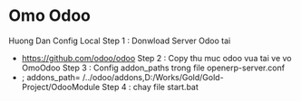 Omo Odoo
=========
Huong Dan Config Local
Step 1 : Donwload Server Odoo tai
 + https://github.com/odoo/odoo
Step 2 : Copy thu muc odoo vua tai ve vo OmoOdoo
Step 3 : Config addon_paths trong file openerp-server.conf
 + ; addons_path=‪ /../odoo/addons,D:/Works/Gold/Gold-Project/OdooModule
Step 4 : chay file start.bat